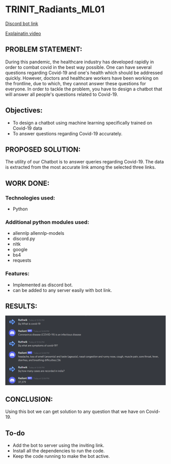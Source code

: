 # TRINIT_Radiants_ML01

[Discord bot link](https://discord.com/api/oauth2/authorize?client_id=936979956947353610&permissions=68608&scope=bot)

[Explainatin video](https://youtu.be/PknBiFSV0no)

## PROBLEM STATEMENT:
During this pandemic, the healthcare industry has developed rapidly in order to combat covid in the best way possible. One can have several questions regarding Covid-19 and one's health which should be addressed quickly. However, doctors and healthcare workers have been working on the frontline, due to which, they cannot answer these questions for everyone. In order to tackle the problem, you have to design a chatbot that will answer all people's questions related to Covid-19.

## Objectives:
* To design a chatbot using machine learning specifically trained on Covid-19 data
* To answer questions regarding Covid-19 accurately.

## PROPOSED SOLUTION:
The utility of our Chatbot is to answer queries regarding Covid-19. The data is extracted from the most accurate link among the selected three links.

## WORK DONE:
### Technologies used:
* Python
### Additional python modules used:
* allennlp allennlp-models
* discord.py
* nltk
* google
* bs4
* requests
### Features:
* Implemented as discord bot.
* can be added to any server easily with bot link.

## RESULTS:
![](https://github.com/vlsruthwik/TRINIT_Radiants_ML01/blob/main/sample.png)

## CONCLUSION:
Using this bot we can get solution to any question that we have on Covid-19.

## To-do
* Add the bot to server using the inviting link.
* Install all the dependencies to run the code.
* Keep the code running to make the bot active.
